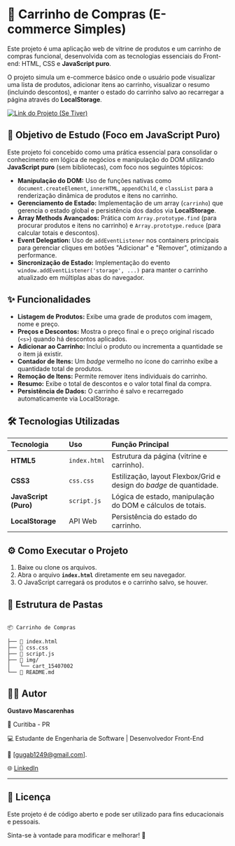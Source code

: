 # 🛒 Carrinho de Compras (E-commerce Simples)

Este projeto é uma aplicação web de vitrine de produtos e um carrinho de compras funcional, desenvolvida com as tecnologias essenciais do Front-end: HTML, CSS e **JavaScript puro**.

O projeto simula um e-commerce básico onde o usuário pode visualizar uma lista de produtos, adicionar itens ao carrinho, visualizar o resumo (incluindo descontos), e manter o estado do carrinho salvo ao recarregar a página através do **LocalStorage**.

[![Link do Projeto (Se Tiver)](https://img.shields.io/badge/🌐_Visitar%20minha%20página-4CAF50?style=for-the-badge)](https://gustavomascarenhassfier.github.io/Carrinho-de-Compras-E-commerce-Simples-/)

## 🎯 Objetivo de Estudo (Foco em JavaScript Puro)

Este projeto foi concebido como uma prática essencial para consolidar o conhecimento em lógica de negócios e manipulação do DOM utilizando **JavaScript puro** (sem bibliotecas), com foco nos seguintes tópicos:

* **Manipulação do DOM:** Uso de funções nativas como `document.createElement`, `innerHTML`, `appendChild`, e `classList` para a renderização dinâmica de produtos e itens no carrinho.
* **Gerenciamento de Estado:** Implementação de um array (`carrinho`) que gerencia o estado global e persistência dos dados via **LocalStorage**.
* **Array Methods Avançados:** Prática com `Array.prototype.find` (para procurar produtos e itens no carrinho) e `Array.prototype.reduce` (para calcular totais e descontos).
* **Event Delegation:** Uso de `addEventListener` nos containers principais para gerenciar cliques em botões "Adicionar" e "Remover", otimizando a performance.
* **Sincronização de Estado:** Implementação do evento `window.addEventListener('storage', ...)` para manter o carrinho atualizado em múltiplas abas do navegador.

## ✨ Funcionalidades

* **Listagem de Produtos:** Exibe uma grade de produtos com imagem, nome e preço.
* **Preços e Descontos:** Mostra o preço final e o preço original riscado (`<s>`) quando há descontos aplicados.
* **Adicionar ao Carrinho:** Inclui o produto ou incrementa a quantidade se o item já existir.
* **Contador de Itens:** Um *badge* vermelho no ícone do carrinho exibe a quantidade total de produtos.
* **Remoção de Itens:** Permite remover itens individuais do carrinho.
* **Resumo:** Exibe o total de descontos e o valor total final da compra.
* **Persistência de Dados:** O carrinho é salvo e recarregado automaticamente via LocalStorage.

## 🛠️ Tecnologias Utilizadas

| Tecnologia | Uso | Função Principal |
| :--- | :--- | :--- |
| **HTML5** | `index.html` | Estrutura da página (vitrine e carrinho). |
| **CSS3** | `css.css` | Estilização, layout Flexbox/Grid e design do *badge* de quantidade. |
| **JavaScript (Puro)** | `script.js` | Lógica de estado, manipulação do DOM e cálculos de totais. |
| **LocalStorage** | API Web | Persistência do estado do carrinho. |

## ⚙️ Como Executar o Projeto

1.  Baixe ou clone os arquivos.
2.  Abra o arquivo **`index.html`** diretamente em seu navegador.
3.  O JavaScript carregará os produtos e o carrinho salvo, se houver.

## 📁 Estrutura de Pastas <a id="estrutura-de-pastas"></a>

```

📦 Carrinho de Compras

├── 📄 index.html 
├── 📄 css.css 
├── 📄 script.js 
├── 📂 img/
│   └── cart_15407002      
└── 📜 README.md

```


## 👨‍💻 Autor <a id="autor"></a>

**Gustavo Mascarenhas**  

📍 Curitiba - PR  

💻 Estudante de Engenharia de Software | Desenvolvedor Front-End  

📧 [gugab1249@gmail.com].  

🌐 [LinkedIn](https://www.linkedin.com/in/gustavo-mascarenhas-a3b570297/) 



---


## 📝 Licença


Este projeto é de código aberto e pode ser utilizado para fins educacionais e pessoais.  

Sinta-se à vontade para modificar e melhorar! 🚀
